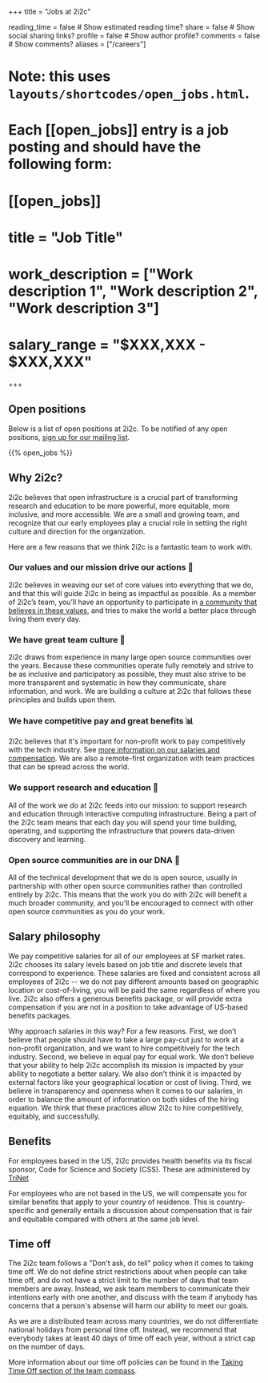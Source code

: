 +++
title = "Jobs at 2i2c"

reading_time = false  # Show estimated reading time?
share = false  # Show social sharing links?
profile = false  # Show author profile?
comments = false  # Show comments?
aliases = ["/careers"]

# Note: this uses `layouts/shortcodes/open_jobs.html`.
# Each [[open_jobs]] entry is a job posting and should have the following form:
#
# [[open_jobs]]
# title = "Job Title"
# work_description = ["Work description 1", "Work description 2", "Work description 3"]
# salary_range = "$XXX,XXX - $XXX,XXX"
+++

## Open positions

Below is a list of open positions at 2i2c. To be notified of any open positions, [sign up for our mailing list](/#contact).

{{% open_jobs %}}

## Why 2i2c?

2i2c believes that open infrastructure is a crucial part of transforming research and education to be more powerful, more equitable, more inclusive, and more accessible. We are a small and growing team, and recognize that our early employees play a crucial role in setting the right culture and direction for the organization.

Here are a few reasons that we think 2i2c is a fantastic team to work with.

### Our values and our mission drive our actions 🧭

2i2c believes in weaving our set of core values into everything that we do, and that this will guide 2i2c in being as impactful as possible. As a member of 2i2c’s team, you’ll have an opportunity to participate in [a community that believes in these values](/about), and tries to make the world a better place through living them every day.

### We have great team culture 🙌

2i2c draws from experience in many large open source communities over the years. Because these communities operate fully remotely and strive to be as inclusive and participatory as possible, they must also strive to be more transparent and systematic in how they communicate, share information, and work. We are building a culture at 2i2c that follows these principles and builds upon them.

### We have competitive pay and great benefits 📊

2i2c believes that it's important for non-profit work to pay competitively with the tech industry. See [more information on our salaries and compensation](#salaries-and-benefits). We are also a remote-first organization with team practices that can be spread across the world.

### We support research and education 🔬

All of the work we do at 2i2c feeds into our mission: to support research and education through interactive computing infrastructure. Being a part of the 2i2c team means that each day you will spend your time building, operating, and supporting the infrastructure that powers data-driven discovery and learning.

### Open source communities are in our DNA 🤝

All of the technical development that we do is open source, usually in partnership with other open source communities rather than controlled entirely by 2i2c. This means that the work you do with 2i2c will benefit a much broader community, and you’ll be encouraged to connect with other open source communities as you do your work.

## Salary philosophy

We pay competitive salaries for all of our employees at SF market rates. 2i2c chooses its salary levels based on job title and discrete levels that correspond to experience. These salaries are fixed and consistent across all employees of 2i2c -- we do not pay different amounts based on geographic location or cost-of-living, you will be paid the same regardless of where you live. 2i2c also offers a generous benefits package, or will provide extra compensation if you are not in a position to take advantage of US-based benefits packages.

Why approach salaries in this way? For a few reasons. First, we don’t believe that people should have to take a large pay-cut just to work at a non-profit organization, and we want to hire competitively for the tech industry. Second, we believe in equal pay for equal work. We don’t believe that your ability to help 2i2c accomplish its mission is impacted by your ability to negotiate a better salary. We also don’t think it is impacted by external factors like your geographical location or cost of living. Third, we believe in transparency and openness when it comes to our salaries, in order to balance the amount of information on both sides of the hiring equation. We think that these practices allow 2i2c to hire competitively, equitably, and successfully.

## Benefits

For employees based in the US, 2i2c provides health benefits via its fiscal sponsor, Code for Science and Society (CSS).
These are administered by [TriNet](https://www.trinet.com)

For employees who are not based in the US, we will compensate you for similar benefits that apply to your country of residence. This is country-specific and generally entails a discussion about compensation that is fair and equitable compared with others at the same job level.

## Time off

The 2i2c team follows a "Don't ask, do tell" policy when it comes to taking time off.
We do not define strict restrictions about when people can take time off, and do not have a strict limit to the number of days that team members are away.
Instead, we ask team members to communicate their intentions early with one another, and discuss with the team if anybody has concerns that a person's absense will harm our ability to meet our goals.

As we are a distributed team across many countries, we do not differentiate national holidays from personal time off.
Instead, we recommend that everybody takes at least 40 days of time off each year, without a strict cap on the number of days.

More information about our time off policies can be found in the [Taking Time Off section of the team compass](https://team-compass.2i2c.org/en/latest/hr/time-off.html).
